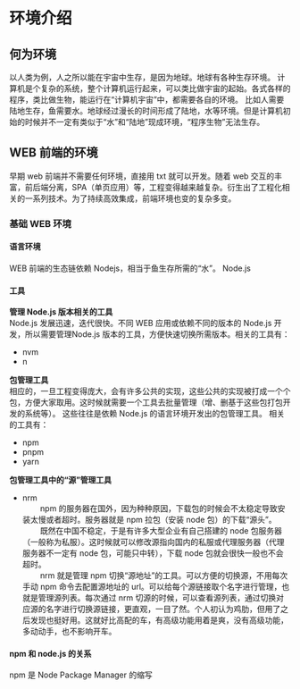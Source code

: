 # 环境介绍
## 何为环境
以人类为例，人之所以能在宇宙中生存，是因为地球。地球有各种生存环境。
计算机是个复杂的系统，整个计算机运行起来，可以类比做宇宙的起始。各式各样的程序，类比做生物，能运行在“计算机宇宙”中，都需要各自的环境。
比如人需要陆地生存，鱼需要水。地球经过漫长的时间形成了陆地，水等环境。但是计算机初始的时候并不一定有类似于“水”和“陆地”现成环境，“程序生物”无法生存。

## WEB 前端的环境
早期 web 前端并不需要任何环境，直接用 txt 就可以开发。随着 web 交互的丰富，前后端分离，SPA（单页应用）等，工程变得越来越复杂。衍生出了工程化相关的一系列技术。为了持续高效集成，前端环境也变的复杂多变。

### 基础 WEB 环境
#### 语言环境
WEB 前端的生态链依赖 Nodejs，相当于鱼生存所需的“水”。
Node.js

#### 工具
**管理 Node.js 版本相关的工具**  
Node.js 发展迅速，迭代很快。不同 WEB 应用或依赖不同的版本的 Node.js 开发，所以需要管理Node.js 版本的工具，方便快速切换所需版本。相关的工具有：
- nvm
- n  

**包管理工具**  
相应的，一旦工程变得庞大，会有许多公共的实现，这些公共的实现被打成一个个包，方便大家取用。这时候就需要一个工具去批量管理（增、删基于这些包打包开发的系统等）。 这些往往是依赖 Node.js 的语言环境开发出的包管理工具。 相关的工具有：
- npm
- pnpm
- yarn
    
**包管理工具中的“源”管理工具**
- nrm  
&nbsp;&nbsp;&nbsp;&nbsp;&nbsp;&nbsp;&nbsp;&nbsp;npm 的服务器在国外，因为种种原因，下载包的时候会不太稳定导致安装太慢或者超时。服务器就是 npm 拉包（安装 node 包）的下载“源头”。  
&nbsp;&nbsp;&nbsp;&nbsp;&nbsp;&nbsp;&nbsp;&nbsp;既然在中国不稳定，于是有许多大型企业有自己搭建的 node 包服务器（一般称为私服）。这时候就可以修改源指向国内的私服或代理服务器（代理服务器不一定有 node 包，可能只中转），下载 node 包就会很快一般也不会超时。  
&nbsp;&nbsp;&nbsp;&nbsp;&nbsp;&nbsp;&nbsp;&nbsp;nrm 就是管理 npm 切换“源地址”的工具。可以方便的切换源，不用每次手动 npm 命令去配置源地址的 url。可以给每个源链接取个名字进行管理，也就是管理源列表。每次通过 nrm 切源的时候，可以查看源列表，通过切换对应源的名字进行切换源链接，更直观，一目了然。个人初认为鸡肋，但用了之后发现也挺好用。这就好比高配的车，有高级功能用着是爽，没有高级功能，多动动手，也不影响开车。

#### npm 和 node.js 的关系
npm 是 Node Package Manager 的缩写
